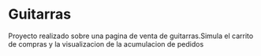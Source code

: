 # Guitarras
Proyecto realizado sobre una pagina de venta de guitarras.Simula el carrito de compras y la visualizacion de la acumulacion de pedidos 
